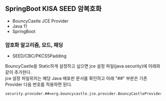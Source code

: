 ## SpringBoot KISA SEED 암복호화
- BouncyCastle JCE Provider 
- Java 11
- SpringBoot 

### 암호화 알고리즘, 모드, 패딩
- SEED/CBC/PKCS5Padding


BouncyCastle을 Static하게 설정하고 싶으면 jce 설정 파일(java.security)에 아래와 같이 추가한다.  
jce 설정 파일위치는 해당 Java 배포판 문서를 확인하고 아래  "##" 부분은 기존 Provider 다음 번호를 적용하면 된다.

```shell
security.provider.##=org.bouncycastle.jce.provider.BouncyCastleProvider
```



